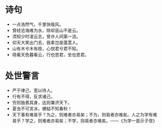 # 诗句

* 一点浩然气，千里快哉风。
* 曾经沧海难为水，除却巫山不是云。
* 须知少时凌云志，曾许人间第一流。
* 仰天大笑出门去，我辈岂是蓬蒿人。
* 山有木兮木有枝，心悦君兮君不知。
* 晓看天色暮看云，行也思君，坐也思君。

# 处世警言

* 严于律己，宽以待人。
* 行有不得，反求诸己。
* 穷则独善其身，达则兼济天下。
* 夏虫不可言冰，蟪蛄不知春秋！
* 天下事有难易乎？为之，则难者亦易矣；不为，则易者亦难矣。人之为学有难易乎？学之，则难者亦易矣；不学，则易者亦难矣。——《为学一首示子侄》